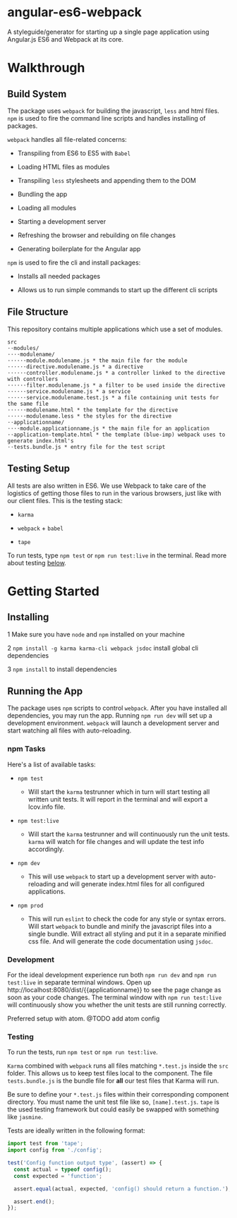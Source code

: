 # angular-es6-webpack
A styleguide/generator for starting up a single page application using Angular.js ES6 and Webpack at its core.

# Walkthrough
## Build System
The package uses `webpack` for building the javascript, `less` and html files. `npm` is used to fire the command line scripts and handles installing of packages.

`webpack` handles all file-related concerns:

* Transpiling from ES6 to ES5 with `Babel`

* Loading HTML files as modules

* Transpiling `less` stylesheets and appending them to the DOM

* Bundling the app

* Loading all modules

* Starting a development server

* Refreshing the browser and rebuilding on file changes

* Generating boilerplate for the Angular app

`npm` is used to fire the cli and install packages:

* Installs all needed packages

* Allows us to run simple commands to start up the different cli scripts

## File Structure
This repository contains multiple applications which use a set of modules.

```
src
⋅⋅modules/
⋅⋅⋅⋅modulename/  
⋅⋅⋅⋅⋅⋅module.modulename.js * the main file for the module
⋅⋅⋅⋅⋅⋅directive.modulename.js * a directive
⋅⋅⋅⋅⋅⋅controller.modulename.js * a controller linked to the directive with controllers
⋅⋅⋅⋅⋅⋅filter.modulename.js * a filter to be used inside the directive
⋅⋅⋅⋅⋅⋅service.modulename.js * a service
⋅⋅⋅⋅⋅⋅service.modulename.test.js * a file containing unit tests for the same file
⋅⋅⋅⋅⋅⋅modulename.html * the template for the directive
⋅⋅⋅⋅⋅⋅modulename.less * the styles for the directive
⋅⋅applicationname/
⋅⋅⋅⋅module.applicationname.js * the main file for an application
⋅⋅application-template.html * the template (blue-imp) webpack uses to generate index.html's  
⋅⋅tests.bundle.js * entry file for the test script
```

## Testing Setup
All tests are also written in ES6. We use Webpack to take care of the logistics of getting those files to run in the various browsers, just like with our client files. This is the testing stack:

* `karma`

* `webpack` + `babel`

* `tape`

To run tests, type `npm test` or `npm run test:live` in the terminal. Read more about testing [below](#testing).

# Getting Started
## Installing
1 Make sure you have `node` and `npm` installed on your machine

2 `npm install -g karma karma-cli webpack jsdoc` install global cli dependencies

3 `npm install` to install dependencies

## Running the App
The package uses `npm` scripts to control `webpack`. After you have installed all dependencies, you may run the app. Running  `npm run dev` will set up a development environment. `webpack` will launch a development server and start watching all files with auto-reloading.

### npm Tasks
Here's a list of available tasks:

* `npm test`
	* Will start the `karma` testrunner which in turn will start testing all written unit tests. It will report in the terminal and will export a lcov.info file.

* `npm test:live`
	* Will start the `karma` testrunner and will continuously run the unit tests. `karma` will watch for file changes and will update the test info accordingly.

* `npm dev`
	* This will use `webpack` to start up a development server with auto-reloading and will generate index.html files for all configured applications.

* `npm prod`
	* This will run `eslint` to check the code for any style or syntax errors. Will start `webpack` to bundle and minify the javascript files into a single bundle. Will extract all styling and put it in a separate minified css file. And will generate the code documentation using `jsdoc`.

### Development
For the ideal development experience run both `npm run dev` and `npm run test:live` in separate terminal windows. Open up http://localhost:8080/dist/{{applicationname}} to see the page change as soon as your code changes. The terminal window with `npm run test:live` will continuously show you whether the unit tests are still running correctly.

Preferred setup with atom. @TODO add atom config

### Testing
To run the tests, run `npm test` or `npm run test:live`.

`Karma` combined with `webpack` runs all files matching `*.test.js` inside the `src` folder. This allows us to keep test files local to the component. The file `tests.bundle.js` is the bundle file for **all** our test files that Karma will run.

Be sure to define your `*.test.js` files within their corresponding component directory. You must name the unit test file like so, `[name].test.js`.
`tape` is the used testing framework but could easily be swapped with something like `jasmine`.

Tests are ideally written in the following format:

```javascript
import test from 'tape';
import config from './config';

test('Config function output type', (assert) => {
  const actual = typeof config();
  const expected = 'function';

  assert.equal(actual, expected, 'config() should return a function.');

  assert.end();
});
```

